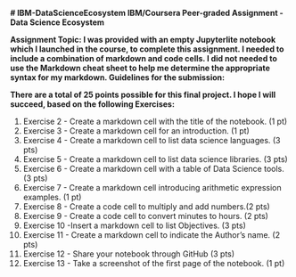 <strong># IBM-DataScienceEcosystem
IBM/Coursera Peer-graded Assignment - Data Science Ecosystem

Assignment Topic:
I was provided with an empty Jupyterlite notebook which I launched in the course, to complete this assignment. I needed to include a combination of markdown and code cells. I did not needed to use the Markdown cheat sheet to help me determine the appropriate syntax for my markdown.
Guidelines for the submission:

There are a total of 25 points possible for this final project.
I hope I will succeed, based on the following Exercises:</strong>
<ol>
<li>Exercise 2 - Create a markdown cell with the title of the notebook. (1 pt)</li>
<li>Exercise 3 - Create a markdown cell for an introduction. (1 pt)</li>
<li>Exercise 4 - Create a markdown cell to list data science languages. (3 pts)</li>
<li>Exercise 5 - Create a markdown cell to list data science libraries. (3 pts)</li>
<li>Exercise 6 - Create a markdown cell with a table of Data Science tools. (3 pts)</li>
<li>Exercise 7 - Create a markdown cell introducing arithmetic expression examples. (1 pt)</li>
<li>Exercise 8 - Create a code cell to multiply and add numbers.(2 pts)</li>
<li>Exercise 9 - Create a code cell to convert minutes to hours. (2 pts)</li>
<li>Exercise 10 -Insert a markdown cell to list Objectives. (3 pts)</li>
<li>Exercise 11 - Create a markdown cell to indicate the Author’s name. (2 pts)</li>
<li>Exercise 12 - Share your notebook through GitHub (3 pts)</li>
<li>Exercise 13 - Take a screenshot of the first page of the notebook. (1 pt)</li>
</ol>
